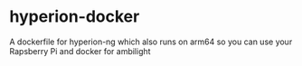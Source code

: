 # hyperion-docker
A dockerfile for hyperion-ng which also runs on arm64 so you can use your Rapsberry Pi and docker for ambilight
